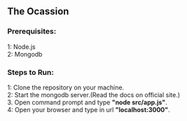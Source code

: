 <h2>The Ocassion</h2>

<h3>Prerequisites:</h3>
  1: Node.js<br>
  2: Mongodb 
<br>

<h3>Steps to Run:</h3> 
  1: Clone the repository on your machine.<br>
  2: Start the mongodb server.(Read the docs on official site.)<br>
  3. Open command prompt and type <strong>"node src/app.js"</strong>.<br>
  4: Open your browser and type in url <strong>"localhost:3000"</strong>.<br> 
